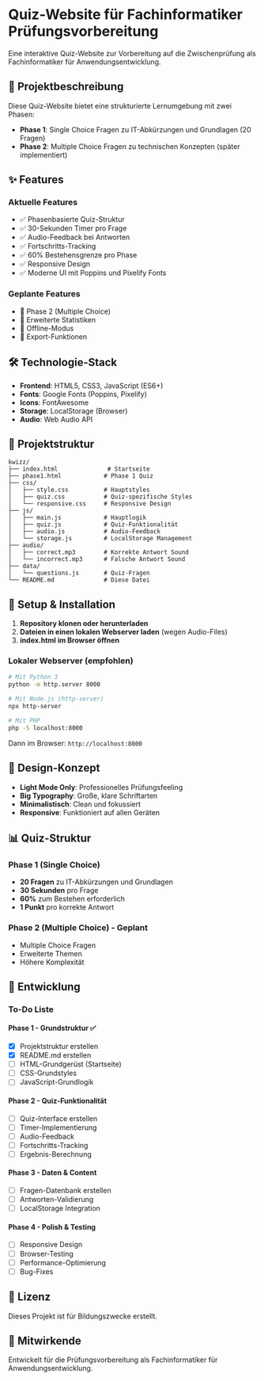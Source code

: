 # Quiz-Website für Fachinformatiker Prüfungsvorbereitung

Eine interaktive Quiz-Website zur Vorbereitung auf die Zwischenprüfung als Fachinformatiker für Anwendungsentwicklung.

## 🎯 Projektbeschreibung

Diese Quiz-Website bietet eine strukturierte Lernumgebung mit zwei Phasen:

- **Phase 1**: Single Choice Fragen zu IT-Abkürzungen und Grundlagen (20 Fragen)
- **Phase 2**: Multiple Choice Fragen zu technischen Konzepten (später implementiert)

## ✨ Features

### Aktuelle Features

- ✅ Phasenbasierte Quiz-Struktur
- ✅ 30-Sekunden Timer pro Frage
- ✅ Audio-Feedback bei Antworten
- ✅ Fortschritts-Tracking
- ✅ 60% Bestehensgrenze pro Phase
- ✅ Responsive Design
- ✅ Moderne UI mit Poppins und Pixelify Fonts

### Geplante Features

- 🔄 Phase 2 (Multiple Choice)
- 🔄 Erweiterte Statistiken
- 🔄 Offline-Modus
- 🔄 Export-Funktionen

## 🛠️ Technologie-Stack

- **Frontend**: HTML5, CSS3, JavaScript (ES6+)
- **Fonts**: Google Fonts (Poppins, Pixelify)
- **Icons**: FontAwesome
- **Storage**: LocalStorage (Browser)
- **Audio**: Web Audio API

## 📁 Projektstruktur

```
kwizz/
├── index.html              # Startseite
├── phase1.html            # Phase 1 Quiz
├── css/
│   ├── style.css          # Hauptstyles
│   ├── quiz.css           # Quiz-spezifische Styles
│   └── responsive.css     # Responsive Design
├── js/
│   ├── main.js            # Hauptlogik
│   ├── quiz.js            # Quiz-Funktionalität
│   ├── audio.js           # Audio-Feedback
│   └── storage.js         # LocalStorage Management
├── audio/
│   ├── correct.mp3        # Korrekte Antwort Sound
│   └── incorrect.mp3      # Falsche Antwort Sound
├── data/
│   └── questions.js       # Quiz-Fragen
└── README.md              # Diese Datei
```

## 🚀 Setup & Installation

1. **Repository klonen oder herunterladen**
2. **Dateien in einen lokalen Webserver laden** (wegen Audio-Files)
3. **index.html im Browser öffnen**

### Lokaler Webserver (empfohlen)

```bash
# Mit Python 3
python -m http.server 8000

# Mit Node.js (http-server)
npx http-server

# Mit PHP
php -S localhost:8000
```

Dann im Browser: `http://localhost:8000`

## 🎨 Design-Konzept

- **Light Mode Only**: Professionelles Prüfungsfeeling
- **Big Typography**: Große, klare Schriftarten
- **Minimalistisch**: Clean und fokussiert
- **Responsive**: Funktioniert auf allen Geräten

## 📊 Quiz-Struktur

### Phase 1 (Single Choice)

- **20 Fragen** zu IT-Abkürzungen und Grundlagen
- **30 Sekunden** pro Frage
- **60%** zum Bestehen erforderlich
- **1 Punkt** pro korrekte Antwort

### Phase 2 (Multiple Choice) - Geplant

- Multiple Choice Fragen
- Erweiterte Themen
- Höhere Komplexität

## 🔧 Entwicklung

### To-Do Liste

#### Phase 1 - Grundstruktur ✅

- [x] Projektstruktur erstellen
- [x] README.md erstellen
- [ ] HTML-Grundgerüst (Startseite)
- [ ] CSS-Grundstyles
- [ ] JavaScript-Grundlogik

#### Phase 2 - Quiz-Funktionalität

- [ ] Quiz-Interface erstellen
- [ ] Timer-Implementierung
- [ ] Audio-Feedback
- [ ] Fortschritts-Tracking
- [ ] Ergebnis-Berechnung

#### Phase 3 - Daten & Content

- [ ] Fragen-Datenbank erstellen
- [ ] Antworten-Validierung
- [ ] LocalStorage Integration

#### Phase 4 - Polish & Testing

- [ ] Responsive Design
- [ ] Browser-Testing
- [ ] Performance-Optimierung
- [ ] Bug-Fixes

## 📝 Lizenz

Dieses Projekt ist für Bildungszwecke erstellt.

## 👥 Mitwirkende

Entwickelt für die Prüfungsvorbereitung als Fachinformatiker für Anwendungsentwicklung.
